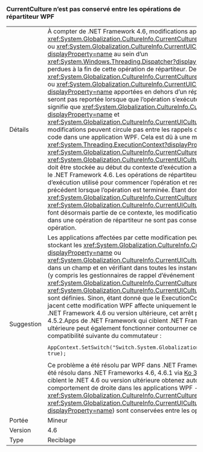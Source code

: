 ### <a name="currentculture-is-not-preserved-across-wpf-dispatcher-operations"></a>CurrentCulture n’est pas conservé entre les opérations de répartiteur WPF

|   |   |
|---|---|
|Détails|À compter de .NET Framework 4.6, modifications apportées à <xref:System.Globalization.CultureInfo.CurrentCulture?displayProperty=name> ou <xref:System.Globalization.CultureInfo.CurrentUICulture?displayProperty=name> au sein d’un <xref:System.Windows.Threading.Dispatcher?displayProperty=name> seront perdues à la fin de cette opération de répartiteur. De même, les modifications à <xref:System.Globalization.CultureInfo.CurrentCulture?displayProperty=name> ou <xref:System.Globalization.CultureInfo.CurrentUICulture?displayProperty=name> apportées en dehors d’un répartiteur de l’opération ne seront pas reportée lorsque que l’opération s’exécute. Concrètement, cela signifie que <xref:System.Globalization.CultureInfo.CurrentCulture?displayProperty=name> et <xref:System.Globalization.CultureInfo.CurrentUICulture?displayProperty=name> modifications peuvent circule pas entre les rappels de WPF UI et tout autre code dans une application WPF. Cela est dû à une modification de <xref:System.Threading.ExecutionContext?displayProperty=name> qui provoque <xref:System.Globalization.CultureInfo.CurrentCulture?displayProperty=name> et <xref:System.Globalization.CultureInfo.CurrentUICulture?displayProperty=name> doit être stockée au début du contexte d’exécution avec les applications ciblant le .NET Framework 4.6. Les opérations de répartiteur WPF stockent le contexte d’exécution utilisé pour commencer l’opération et restaurer le contexte précédent lorsque l’opération est terminée. Étant donné que <xref:System.Globalization.CultureInfo.CurrentCulture?displayProperty=name> et <xref:System.Globalization.CultureInfo.CurrentUICulture?displayProperty=name> font désormais partie de ce contexte, les modifications qui leur sont apportées dans une opération de répartiteur ne sont pas conservées en dehors de cette opération.|
|Suggestion|Les applications affectées par cette modification peuvent contourner en stockant les <xref:System.Globalization.CultureInfo.CurrentCulture?displayProperty=name> ou <xref:System.Globalization.CultureInfo.CurrentUICulture?displayProperty=name> dans un champ et en vérifiant dans toutes les instances d’opération répartiteur (y compris les gestionnaires de rappel d’événement UI) qui le bon <xref:System.Globalization.CultureInfo.CurrentCulture?displayProperty=name> et <xref:System.Globalization.CultureInfo.CurrentUICulture?displayProperty=name> sont définies. Sinon, étant donné que le ExecutionContext changent sous-jacent cette modification WPF affecte uniquement les applications ciblant le .NET Framework 4.6 ou version ultérieure, cet arrêt peut être évité en ciblant la 4.5.2.Apps de .NET Framework qui ciblent .NET Framework 4.6 ou version ultérieure peut également fonctionner contourner cela en définissant la compatibilité suivante du commutateur :<pre><code>AppContext.SetSwitch(&quot;Switch.System.Globalization.NoAsyncCurrentCulture&quot;, true);&#13;&#10;</code></pre>Ce problème a été résolu par WPF dans .NET Framework 4.6.2. Il a également été résolu dans .NET Frameworks 4.6, 4.6.1 via [Ko 3139549](https://support.microsoft.com/kb/3139549). Applications qui ciblent le .NET 4.6 ou version ultérieure obtenez automatiquement le comportement de droite dans les applications WPF - <xref:System.Globalization.CultureInfo.CurrentCulture?displayProperty=name> / <xref:System.Globalization.CultureInfo.CurrentUICulture?displayProperty=name>) sont conservées entre les opérations de répartiteur.|
|Portée|Mineur|
|Version|4.6|
|Type|Reciblage|

